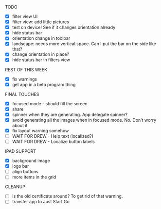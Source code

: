 
TODO

- [x] filter view UI
- [x] filter view: add little pictures
- [x] test on device! See if it changes orientation already 
- [x] hide status bar
- [x] orientation change in toolbar
- [x] landscape: needs more vertical space. Can I put the bar on the side like that?
- [x] change orientation in place?
- [x] hide status bar in filters view

REST OF THIS WEEK
- [x] fix warnings
- [x] get app in a beta program thing

FINAL TOUCHES
- [x] focused mode - should fill the screen
- [x] share
- [x] spinner when they are generating. App delegate spinner?
- [x] avoid generating all the images when in focused mode. No. Don't worry about it
- [x] fix layout warning somehow
- [ ] WAIT FOR DREW - Help text (localized?)
- [ ] WAIT FOR DREW - Localize button labels

IPAD SUPPORT
- [x] background image
- [x] logo bar
- [ ] align buttons
- [ ] more items in the grid

CLEANUP
- [ ] is the old certificate around? To get rid of that warning.
- [ ] transfer app to Just Start Go